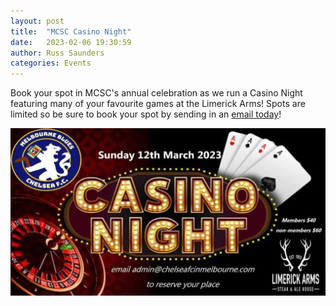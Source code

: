 ```yaml
---
layout: post
title:  "MCSC Casino Night"
date:   2023-02-06 19:30:59
author: Russ Saunders
categories: Events
---
```

Book your spot in MCSC's annual celebration as we run a Casino Night featuring many of your favourite games at the Limerick Arms! Spots are limited so be sure to book your spot by sending in an [email today](admin@chelseafcinmelbourne.com)!

![poster](/assets/posts/casinonight.jpg)
